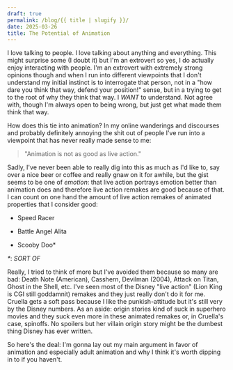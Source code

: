 ```yaml
---
draft: true
permalink: /blog/{{ title | slugify }}/
date: 2025-03-26
title: The Potential of Animation
---
```

I love talking to people. I love talking about anything and everything. This might surprise some (I doubt it) but I'm an extrovert so yes, I do actually enjoy interacting with people. I'm an extrovert with extremely strong opinions though and when I run into different viewpoints that I don't understand my initial instinct is to interrogate that person, not in a "how dare you think that way, defend your position!" sense, but in a trying to get to the root of why they think that way. I _WANT_ to understand. Not agree with, though I'm always open to being wrong, but just get what made them think that way.

How does this tie into animation? In my online wanderings and discourses and probably definitely annoying the shit out of people I've run into a viewpoint that has never really made sense to me:

> "Animation is not as good as live action."

Sadly, I've never been able to really dig into this as much as I'd like to, say over a nice beer or coffee and really gnaw on it for awhile, but the gist seems to be one of _emotion_: that live action portrays emotion better than animation does and therefore live action remakes are good because of that. I can count on one hand the amount of live action remakes of animated properties that I consider good:

*   Speed Racer
    
*   Battle Angel Alita
    
*   Scooby Doo\*
    

_\*_: _SORT OF_

Really, I tried to think of more but I've avoided them because so many are bad: Death Note (American), Casshern, Devilman (2004), Attack on Titan, Ghost in the Shell, etc. I've seen most of the Disney "live action" (Lion King is CGI still goddamnit) remakes and they just really don't do it for me. Cruella gets a soft pass because I like the punkish-attitude but it's still very by the Disney numbers. As an aside: origin stories kind of suck in superhero movies and they suck even more in these animated remakes or, in Cruella's case, spinoffs. No spoilers but her villain origin story might be the dumbest thing Disney has ever written.

So here's the deal: I'm gonna lay out my main argument in favor of animation and especially adult animation and why I think it's worth dipping in to if you haven't.